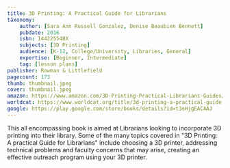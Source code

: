 ```yaml
---
title: 3D Printing: A Practical Guide for Librarians
taxonomy:
	author: [Sara Ann Russell Gonzalez, Denise Beaubien Bennett]
	pubdate: 2016
	isbn: 144225548X
	subjects: [3D Printing]
	audience: [K-12, College/University, Libraries, General]
	expertise: [Beginner, Intermediate]
	tag: [lesson plans]
publisher: Rowman & Littlefield
pagecount: 173
thumb: thumbnail.jpeg
cover: thumbnail.jpeg
amazon: https://www.amazon.com/3D-Printing-Practical-Librarians-Guides/dp/1442255471
worldcat: https://www.worldcat.org/title/3d-printing-a-practical-guide-for-librarians/oclc/1028501464
google: https://play.google.com/store/books/details?id=t3eHjgEACAAJ
---
```

This all encompassing book is aimed at Librarians looking to incorporate 3D printing into their library. Some of the many topics covered in "3D Printing: A practical Guide for Librarians" include choosing a 3D printer, addressing technical problems and faculty concerns that may arise, creating an effective outreach program using your 3D printer.
